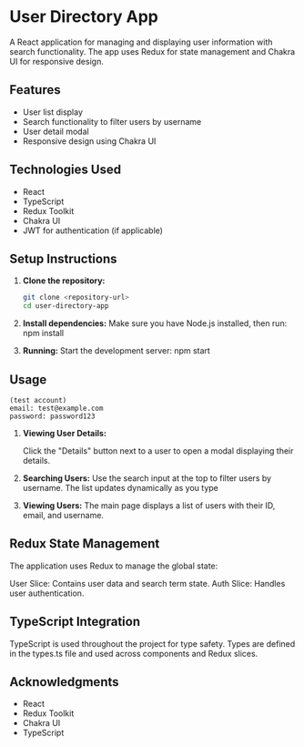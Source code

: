 # User Directory App

A React application for managing and displaying user information with search functionality. The app uses Redux for state management and Chakra UI for responsive design.

## Features

- User list display
- Search functionality to filter users by username
- User detail modal
- Responsive design using Chakra UI

## Technologies Used

- React
- TypeScript
- Redux Toolkit
- Chakra UI
- JWT for authentication (if applicable)

## Setup Instructions

1. **Clone the repository:**

   ```bash
   git clone <repository-url>
   cd user-directory-app
   ```

2. **Install dependencies:**
   Make sure you have Node.js installed, then run:
   npm install

3. **Running:**
   Start the development server:
   npm start

## Usage

```
(test account)
email: test@example.com
password: password123
```

1. **Viewing User Details:**

   Click the "Details" button next to a user to open a modal displaying their details.

2. **Searching Users:**
   Use the search input at the top to filter users by username. The list updates dynamically as you type

3. **Viewing Users:**
   The main page displays a list of users with their ID, email, and username.
 

## Redux State Management

The application uses Redux to manage the global state:

User Slice: Contains user data and search term state.
Auth Slice: Handles user authentication.

## TypeScript Integration

TypeScript is used throughout the project for type safety. Types are defined in the types.ts file and used across components and Redux slices.

## Acknowledgments

- React
- Redux Toolkit
- Chakra UI
- TypeScript
